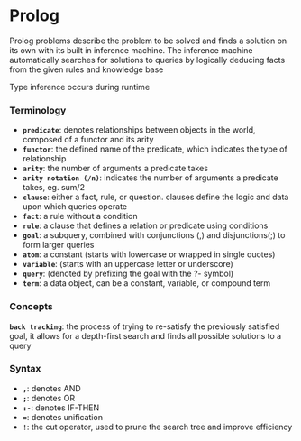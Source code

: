 # Prolog

Prolog problems describe the problem to be solved and finds a solution on its own with its built in inference machine. The inference machine automatically searches for solutions to queries by logically deducing facts from the given rules and knowledge base

Type inference occurs during runtime


### Terminology

- **`predicate`**: denotes relationships between objects in the world, composed of a functor and its arity
- **`functor`**: the defined name of the predicate, which indicates the type of relationship
- **`arity`**: the number of arguments a predicate takes
- **`arity notation (/n)`**: indicates the number of arguments a predicate takes, eg. sum/2
- **`clause`**: either a fact, rule, or question. clauses define the logic and data upon which queries operate
- **`fact`**: a rule without a condition
- **`rule`**: a clause that defines a relation or predicate using conditions
- **`goal`**: a subquery, combined with conjunctions (,) and disjunctions(;) to form larger queries
- **`atom`**: a constant (starts with lowercase or wrapped in single quotes)
- **`variable`**: (starts with an uppercase letter or underscore)
- **`query`**: (denoted by prefixing the goal with the ?- symbol)
- **`term`**: a data object, can be a constant, variable, or compound term 

### Concepts

**`back tracking`**: the process of trying to re-satisfy the previously satisfied goal, it allows for a depth-first search and finds all possible solutions to a query


### Syntax

- **`,`**: denotes AND
- **`;`**: denotes OR
- **`:-`**: denotes IF-THEN
- **`=`**: denotes unification
- **`!`**: the cut operator, used to prune the search tree and improve efficiency







